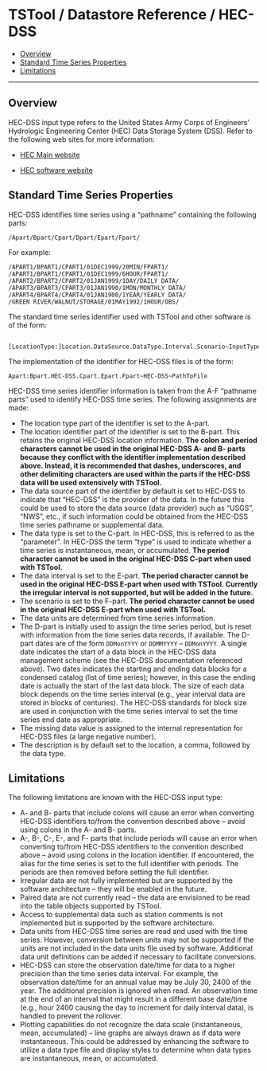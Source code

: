 # TSTool / Datastore Reference / HEC-DSS #

* [Overview](#overview)
* [Standard Time Series Properties](#standard-time-series-properties)
* [Limitations](#limitations)

--------------

## Overview ##

HEC-DSS input type refers to the United States Army Corps of Engineers’
Hydrologic Engineering Center (HEC) Data Storage System (DSS).
Refer to the following web sites for more information:

* [HEC Main website](http://www.hec.usace.army.mil)

* [HEC software website](http://www.hec.usace.army.mil/software/)

## Standard Time Series Properties ##

HEC-DSS identifies time series using a “pathname” containing the following parts:

```
/Apart/Bpart/Cpart/Dpart/Epart/Fpart/
```

For example:

```
/APART1/BPART1/CPART1/01DEC1999/20MIN/FPART1/
/APART1/BPART1/CPART1/01DEC1999/6HOUR/FPART1/
/APART2/BPART2/CPART2/01JAN1999/1DAY/DAILY DATA/
/APART3/BPART3/CPART3/01JAN1990/1MON/MONTHLY DATA/
/APART4/BPART4/CPART4/01JAN1900/1YEAR/YEARLY DATA/
/GREEN RIVER/WALNUT/STORAGE/01MAY1992/1HOUR/OBS/
```

The standard time series identifier used with TSTool and other software is of the form:

```
   [LocationType:]Location.DataSource.DataType.Interval.Scenario~InputType~PathToFile
```

The implementation of the identifier for HEC-DSS files is of the form:

```
Apart:Bpart.HEC-DSS.Cpart.Epart.Fpart~HEC-DSS~PathToFile
```

HEC-DSS time series identifier information is taken from the A-F “pathname parts”
used to identify HEC-DSS time series.  The following assignments are made:

*   The location type part of the identifier is set to the A-part.
*   The location identifier part of the identifier is set to the B-part.
    This retains the original HEC-DSS location information.
    **The colon and period characters cannot be used in the original HEC-DSS A- and B- parts
    because they conflict with the identifier implementation described above.
    Instead, it is recommended that dashes, underscores,
    and other delimiting characters are used within the parts if the
    HEC-DSS data will be used extensively with TSTool.**
*   The data source part of the identifier by default is set to
    HEC-DSS to indicate that “HEC-DSS” is the provider of the data.
    In the future this could be used to store the data source (data provider) such as “USGS”, “NWS”, etc.,
    if such information could be obtained from the HEC-DSS time series pathname or supplemental data.
*   The data type is set to the C-part.  In HEC-DSS, this is referred to as the “parameter”.
     In HEC-DSS the term “type” is used to indicate whether a time series is instantaneous, mean, or accumulated.
    **The period character cannot be used in the original HEC-DSS C-part when used with TSTool.**
*   The data interval is set to the E-part.
    **The period character cannot be used in the original HEC-DSS E-part when used with TSTool.
    Currently the irregular interval is not supported, but will be added in the future.**
*   The scenario is set to the F-part.
    **The period character cannot be used in the original HEC-DSS E-part when used with TSTool.**
*   The data units are determined from time series information.
*   The D-part is initially used to assign the time series period,
    but is reset with information from the time series data records, if available.
    The D-part dates are of the form `DDMonYYYY` or `DDMMYYYY` – `DDMonYYYY`.
    A single date indicates the start of a data block in the HEC-DSS data management scheme
    (see the HEC-DSS documentation referenced above).
    Two dates indicates the starting and ending data blocks for a condensed catalog (list of time series);
    however, in this case the ending date is actually the start of the last data block.
    The size of each data block depends on the time series interval (e.g.,
    year interval data are stored in blocks of centuries).
    The HEC-DSS standards for block size are used in conjunction with the time series interval to set the time series end date as appropriate.
*   The missing data value is assigned to the internal representation for HEC-DSS files (a large negative number).
*   The description is by default set to the location, a comma, followed by the data type.

## Limitations ##

The following limitations are known with the HEC-DSS input type:

*   A- and B- parts that include colons will cause an error when
    converting HEC-DSS identifiers to/from the convention described
    above – avoid using colons in the A- and B- parts.
*   A-, B-, C-, E-, and F- parts that include periods will cause an error when converting
    to/from HEC-DSS identifiers to the convention described above – avoid using colons in the location identifier.
    If encountered, the alias for the time series is set to the full identifier with periods.
    The periods are then removed before setting the full identifier.
*   Irregular data are not fully implemented but are supported by the software architecture – they will be enabled in the future.
*   Paired data are not currently read – the data are envisioned to be read into the table objects supported by TSTool.
*   Access to supplemental data such as station comments is not implemented but is supported by the software architecture.
*   Data units from HEC-DSS time series are read and used with the time series.
    However, conversion between units may not be supported if the units are not
    included in the data units file used by software.
    Additional data unit definitions can be added if necessary to facilitate conversions.
*   HEC-DSS can store the observation date/time for data to a higher precision than the time series data interval.
    For example, the observation date/time for an annual value may be July 30, 2400 of the year.
    The additional precision is ignored when read.
    An observation time at the end of an interval that might result in a different
    base date/time (e.g., hour 2400 causing the day to increment for daily interval data),
    is handled to prevent the rollover.
*   Plotting capabilities do not recognize the data scale (instantaneous, mean, accumulated) – line
    graphs are always drawn as if data were instantaneous.
    This could be addressed by enhancing the software to utilize a data type file and
    display styles to determine when data types are instantaneous, mean, or accumulated.
